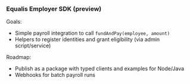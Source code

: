 ### Equalis Employer SDK (preview)

Goals:
- Simple payroll integration to call `fundAndPay(employee, amount)`
- Helpers to register identities and grant eligibility (via admin script/service)

Roadmap:
- Publish as a package with typed clients and examples for Node/Java
- Webhooks for batch payroll runs


